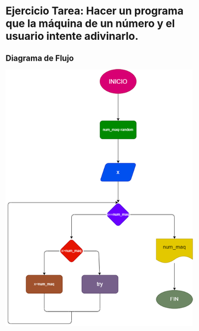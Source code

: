 # Ejercicio Tarea: Hacer un programa que la máquina de un número y el usuario intente adivinarlo.

## Diagrama de Flujo

![Diagrama de Flujo](diagrama.png "Diagrama de Flujo")